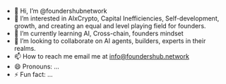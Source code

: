 - 👋 Hi, I’m @foundershubnetwork
- 👀 I’m interested in AIxCrypto, Capital Inefficiencies, Self-development, growth, and creating an equal and level playing field for founders.
- 🌱 I’m currently learning AI, Cross-chain, founders mindset
- 💞️ I’m looking to collaborate on AI agents, builders, experts in their realms. 
- 📫 How to reach me email me at info@foundershub.network
- 😄 Pronouns: ...
- ⚡ Fun fact: ...

<!---
foundershubnetwork/foundershubnetwork is a ✨ special ✨ repository because its `README.md` (this file) appears on your GitHub profile.
You can click the Preview link to take a look at your changes.
--->
